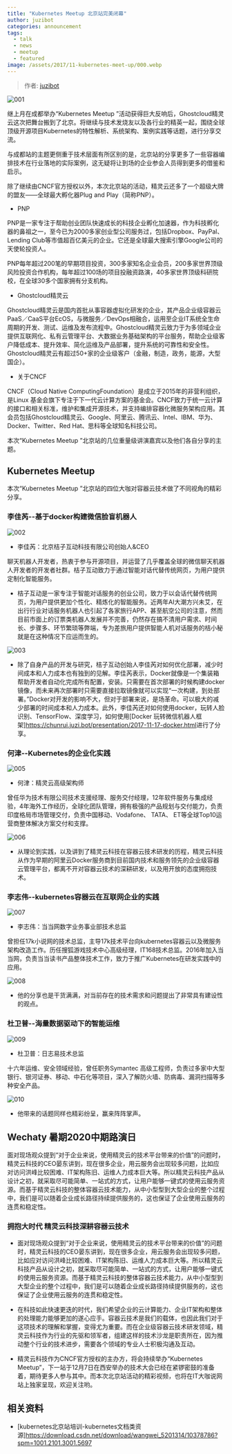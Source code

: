 ```yaml
---
title: "Kubernetes Meetup 北京站完美闭幕"
author: juzibot
categories: announcement
tags:
  - talk
  - news
  - meetup
  - featured
image: /assets/2017/11-kubernetes-meet-up/000.webp
---
```


> 作者: [juzibot](https://github.com/juzibot/)

![001](/assets/2017/11-kubernetes-meet-up/001.webp)

继上月在成都举办“Kubernetes Meetup ”活动获得巨大反响后，Ghostcloud精灵云这次把舞台搬到了北京。将继续与技术发烧友以及各行业的精英一起，围绕全球顶级开源项目Kubernetes的特性解析、系统架构、案例实践等话题，进行分享交流。

与成都站的主题更侧重于技术层面有所区别的是，北京站的分享更多了一些容器编排技术在行业落地的实际案例，这无疑将让到场的企业参会人员得到更多的借鉴和启示。

除了继续由CNCF官方授权以外，本次北京站的活动，精灵云还多了一个超级大牌的盟友——全球最大孵化器Plug and Play（简称PNP）。

- PNP

PNP是一家专注于帮助创业团队快速成长的科技企业孵化加速器，作为科技孵化器的鼻祖之一，至今已为2000多家创业型公司服务过，包括Dropbox、PayPal、Lending Club等市值超百亿美元的企业。它还是全球最大搜索引擎Google公司的天使轮投资人。

PNP每年超过200笔的早期项目投资，300多家知名企业会员，200多家世界顶级风险投资合作机构，每年超过100场的项目投融资路演，40多家世界顶级科研院校，在全球30多个国家拥有分支机构。

- Ghostcloud精灵云

Ghostcloud精灵云是国内首批从事容器虚拟化研发的企业，其产品企业级容器云PaaS／CaaS平台EcOS，与微服务／DevOps相融合，运用至企业IT系统全生命周期的开发、测试、运维及发布流程中。Ghostcloud精灵云致力于为多领域企业提供互联网化、私有云管理平台、大数据业务基础架构的平台服务，帮助企业级客户降低成本、提升效率、简化运维及产品部署，提升系统的可靠性和安全性。Ghostcloud精灵云有超过50+家的企业级客户（金融，制造，政务，能源，大型国企）。

- 关于CNCF

CNCF（Cloud Native ComputingFoundation）是成立于2015年的非营利组织，是Linux 基金会旗下专注于下一代云计算方案的基金会。CNCF致力于统一云计算的接口和相关标准，维护和集成开源技术，并支持编排容器化微服务架构应用。其会员包括Ghostcloud精灵云、Google、阿里云、腾讯云、Intel、IBM、华为、Docker、Twitter、Red Hat、思科等全球知名科技公司。

本次“Kubernetes Meetup ”北京站的几位重量级讲演嘉宾以及他们各自分享的主题。

## Kubernetes Meetup

本次“Kubernetes Meetup ”北京站的四位大咖对容器云技术做了不同视角的精彩分享。

### 李佳芮--基于docker构建微信脸盲机器人

![002](/assets/2017/11-kubernetes-meet-up/002.webp)

- 李佳芮：北京桔子互动科技有限公司创始人&CEO

聊天机器人开发者，热衷于参与开源项目，并运营了几乎覆盖全球的微信聊天机器人开发者的开发者社群。桔子互动致力于通过智能对话代替传统网页，为用户提供定制化智能服务。

- 桔子互动是一家专注于智能对话服务的创业公司，致力于以会话代替传统网页，为用户提供更加个性化、精炼化的智能服务。近两年AI大潮方兴未艾，在出行行业对话服务机器人也引起了各家旅行APP、甚至航空公司的注意，然而目前市面上的订票类机器人发展并不完善，仍然存在搞不清用户需求、时间长、步骤多、环节繁琐等弊端，专为差旅用户提供智能人机对话服务的桔小秘就是在这种情况下应运而生的。

![003](/assets/2017/11-kubernetes-meet-up/003.webp)

- 除了自身产品的开发与研究，桔子互动创始人李佳芮对如何优化部署，减少时间成本和人力成本也有独到的见解。李佳芮表示，Docker就像是一个集装箱帮助开发者自动化完成所有配置，安装。只需要在首次部署的时候构建docker 镜像，而未来再次部署时只需要直接拉取镜像就可以实现“一次构建，到处部署。”Docker对开发的影响不大，但对于部署来说，是场革命。可以极大的减少部署的时间成本和人力成本。此外，李佳芮还对如何使用docker，玩转人脸识别、TensorFlow、深度学习，如何使用[Docker 玩转微信机器人框架]<https://chunrui.juzi.bot/presentation/2017-11-17-docker.html>进行了分享。

### 何津--Kubernetes的企业化实践

![005](/assets/2017/11-kubernetes-meet-up/005.webp)

- 何津：精灵云高级架构师

曾任华为技术有限公司技术支援经理、服务交付经理，12年软件服务与集成经验，4年海外工作经历，全球化团队管理，拥有极强的产品规划与交付能力，负责印度格局市场管理交付，负责中国移动、Vodafone、 TATA、 ET等全球Top10运营商整体解决方案交付和支撑。

![006](/assets/2017/11-kubernetes-meet-up/006.webp)

- 从理论到实践，以及讲到了精灵云科技在容器云技术研发的历程，精灵云科技从作为早期的阿里云Docker服务商到目前国内技术和服务领先的企业级容器云管理平台，都离不开对容器云技术的深耕研发，以及用开放的态度拥抱技术。

### 李志伟--kubernetes容器云在互联网企业的实践

![007](/assets/2017/11-kubernetes-meet-up/007.webp)

- 李志伟：当当网数字业务事业部技术总监

曾担任17k小说网的技术总监，主导17k技术平台向kubernetes容器云以及微服务架构改造工作。历任搜狐游戏技术中心高级经理，IT168技术总监。2016年加入当当网，负责当当读书产品整体技术工作，致力于推广Kubernetes在研发实践中的应用。

![008](/assets/2017/11-kubernetes-meet-up/008.webp)

- 他的分享也是干货满满，对当前存在的技术需求和问题提出了非常具有建设性的观点。

### 杜卫普--海量数据驱动下的智能运维

![009](/assets/2017/11-kubernetes-meet-up/009.webp)

- 杜卫普：日志易技术总监

十六年运维、安全领域经验，曾任职务Symantec 高级工程师，负责过多家中大型银行、银河证券、移动、中石化等项目，深入了解防火墙、防病毒、漏洞扫描等多种安全产品。

![010](/assets/2017/11-kubernetes-meet-up/010.webp)

- 他带来的话题同样也精彩纷呈，赢来阵阵掌声。

## Wechaty 暑期2020中期路演日

面对现场观众提到“对于企业来说，使用精灵云的技术平台带来的价值”的问题时，精灵云科技的CEO晏东讲到，现在很多企业，用云服务会出现较多问题，比如应对访问洪峰比较困难、IT架构陈旧、运维人力成本巨大等。所以精灵云科技产品从设计之初，就采取尽可能简单、一站式的方式，让用户能够一键式的使用云服务资源。而基于精灵云科技的整体容器云技术能力，从中小型型到大型企业的整个过程中，我们是可以随着企业成长路径持续提供服务的，这也保证了企业使用云服务的连贯和稳定性。

### 拥抱大时代 精灵云科技深耕容器云技术

- 面对现场观众提到“对于企业来说，使用精灵云的技术平台带来的价值”的问题时，精灵云科技的CEO晏东讲到，现在很多企业，用云服务会出现较多问题，比如应对访问洪峰比较困难、IT架构陈旧、运维人力成本巨大等。所以精灵云科技产品从设计之初，就采取尽可能简单、一站式的方式，让用户能够一键式的使用云服务资源。而基于精灵云科技的整体容器云技术能力，从中小型型到大型企业的整个过程中，我们是可以随着企业成长路径持续提供服务的，这也保证了企业使用云服务的连贯和稳定性。

- 在科技如此快速更迭的时代，我们希望企业的云计算能力、企业IT架构和整体的处理能力能够更加的遂心应手。容器云技术是我们的载体，也因此我们对于这项技术的理解和掌握，变得尤为重要。而在企业级容器云技术研发领域，精灵云科技作为行业的先驱和领军者，组建这样的技术沙龙是职责所在，因为推动整个行业的技术进步，需要各个领域的专业人士积极沟通及互动。

- 精灵云科技作为CNCF官方授权的主办方，将会持续举办“Kubernetes Meetup”，下一站于12月7日在西安举办的技术大会已经在紧锣密鼓的准备着，期待更多人参与其中。而本次北京站活动的精彩视频，也将在IT大咖说网站上独家呈现，欢迎关注哟。

## 相关资料

- [kubernetes北京站培训-kubernetes文档类资源]<https://download.csdn.net/download/wangwei_5201314/10378786?spm=1001.2101.3001.5697>

